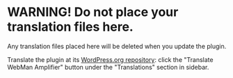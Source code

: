 # WARNING! Do not place your translation files here.

Any translation files placed here will be deleted when you update the plugin.

Translate the plugin at its [WordPress.org repository](https://wordpress.org/plugins/webman-amplifier/): click the "Translate WebMan Amplifier" button under the "Translations" section in sidebar.
